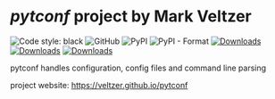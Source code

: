 

# *pytconf* project by Mark Veltzer

![Code style: black](https://img.shields.io/badge/code%20style-black-000000.svg)
![GitHub](https://img.shields.io/github/license/veltzer/pytconf)
![PyPI](https://img.shields.io/pypi/v/pytconf)
![PyPI - Format](https://img.shields.io/pypi/format/pytconf)
[![Downloads](https://pepy.tech/badge/pytsv)](https://pepy.tech/project/pytconf)
[![Downloads](https://pepy.tech/badge/pytsv/month)](https://pepy.tech/project/pytconf/month)
[![Downloads](https://pepy.tech/badge/pytsv/week)](https://pepy.tech/project/pytconf/week)


pytconf handles configuration, config files and command line parsing

project website: https://veltzer.github.io/pytconf

